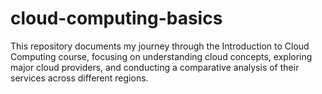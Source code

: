 # cloud-computing-basics
This repository documents my journey through the Introduction to Cloud Computing course, focusing on understanding cloud concepts, exploring major cloud providers, and conducting a comparative analysis of their services across different regions.
